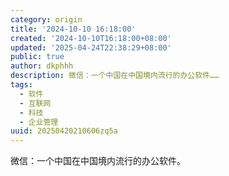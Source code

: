 ```yaml
---
category: origin
title: '2024-10-10 16:18:00'
created: '2024-10-10T16:18:00+08:00'
updated: '2025-04-24T22:38:29+08:00'
public: true
author: dkphhh
description: 微信：一个中国在中国境内流行的办公软件……
tags:
  - 软件
  - 互联网
  - 科技
  - 企业管理
uuid: 20250420210606zq5a
---
```


微信：一个中国在中国境内流行的办公软件。
